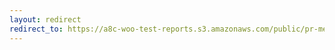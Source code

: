 ```yaml
---
layout: redirect
redirect_to: https://a8c-woo-test-reports.s3.amazonaws.com/public/pr-merge/40949/api/index.html
---
```

